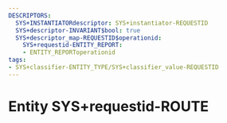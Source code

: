 ```yaml
---
DESCRIPTORS:
  SYS+INSTANTIATORdescriptor: SYS+instantiator-REQUESTID
  SYS+descriptor-INVARIANT$bool: true
  SYS+descriptor_map-REQUESTID$operationid:
    SYS+requestid-ENTITY_REPORT:
    - ENTITY_REPORToperationid
tags:
- SYS+classifier-ENTITY_TYPE/SYS+classifier_value-REQUESTID
---
```

# Entity SYS+requestid-ROUTE


